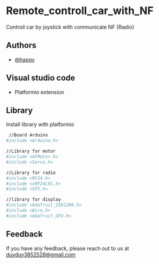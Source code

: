 
# Remote_controll_car_with_NF
Controll car by joystick with communicate NF {Radio}

## Authors

- [@hapqy](https://www.github.com/octokatherine)


## Visual studio code

-  Platformio extension




## Library

Install library with platformio

```bash
 //Board Arduino 
#include <Arduino.h>

//Library for motor
#include <AFMotor.h>
#include <Servo.h>

//Library for radio
#include <RF24.h>
#include <nRF24L01.h>
#include <SPI.h>

//library for display
#include <Adafruit_SSD1306.h>
#include <Wire.h>
#include <Adafruit_GFX.h>

```
## Feedback

If you have any feedback, please reach out to us at duyduy3852528@gmail.com
